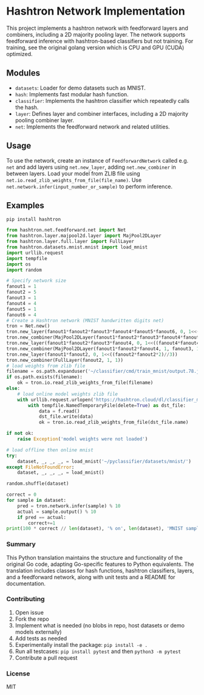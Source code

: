 # Hashtron Network Implementation

This project implements a hashtron network with feedforward layers and combiners,
including a 2D majority pooling layer. The network supports feedforward inference
with hashtron-based classifiers but not training. For training, see the original
golang version which is CPU and GPU (CUDA) optimized.

## Modules

- `datasets`: Loader for demo datasets such as MNIST.
- `hash`: Implements fast modular hash function.
- `classifier`: Implements the hashtron classifier which repeatedly calls the hash.
- `layer`: Defines layer and combiner interfaces, including a 2D majority pooling combiner layer.
- `net`: Implements the feedforward network and related utilities.

## Usage

To use the network, create an instance of `FeedforwardNetwork` called e.g. `net` and add layers
using `net.new_layer`, adding `net.new_combiner` in between layers.
Load your model from ZLIB file using `net.io.read_zlib_weights_from_file(file_name)`.
Use `net.network.infer(input_number_or_sample)` to perform inference.

## Examples

`pip install hashtron`

```python
from hashtron.net.feedforward.net import Net
from hashtron.layer.majpool2d.layer import MajPool2DLayer
from hashtron.layer.full.layer import FullLayer
from hashtron.datasets.mnist.mnist import load_mnist
import urllib.request
import tempfile
import os
import random

# Specify network size
fanout1 = 1
fanout2 = 5
fanout3 = 1
fanout4 = 4
fanout5 = 1
fanout6 = 4
# Create a Hashtron network (MNIST handwritten digits net)
tron = Net.new()
tron.new_layer(fanout1*fanout2*fanout3*fanout4*fanout5*fanout6, 0, 1<<((fanout6*fanout6*2)//3))
tron.new_combiner(MajPool2DLayer(fanout1*fanout2*fanout3*fanout4*fanout6, 1, fanout5, 1, fanout6, 1, 1))
tron.new_layer(fanout1*fanout2*fanout3*fanout4, 0, 1<<((fanout4*fanout4*2)//3))
tron.new_combiner(MajPool2DLayer(fanout1*fanout2*fanout4, 1, fanout3, 1, fanout4, 1, 1))
tron.new_layer(fanout1*fanout2, 0, 1<<((fanout2*fanout2*2)//3))
tron.new_combiner(FullLayer(fanout2, 1, 1))
# load weights from zlib file
filename = os.path.expanduser('~/classifier/cmd/train_mnist/output.78.json.t.zlib')
if os.path.exists(filename):
    ok = tron.io.read_zlib_weights_from_file(filename)
else:
    # load online model weights zlib file
    with urllib.request.urlopen('https://hashtron.cloud/dl/classifier_models_v0.1/infer_mnist.78.json.t.zlib') as f:
        with tempfile.NamedTemporaryFile(delete=True) as dst_file:
            data = f.read()
            dst_file.write(data)
            ok = tron.io.read_zlib_weights_from_file(dst_file.name)

if not ok:
    raise Exception('model weights were not loaded')

# load offline then online mnist
try:
    dataset, _, _, _, = load_mnist('~/pyclassifier/datasets/mnist/')
except FileNotFoundError:
    dataset, _, _, _, = load_mnist()

random.shuffle(dataset)

correct = 0
for sample in dataset:
    pred = tron.network.infer(sample) % 10
    actual = sample.output() % 10
    if pred == actual:
        correct+=1
print(100 * correct // len(dataset), '% on', len(dataset), 'MNIST samples')
```

### Summary

This Python translation maintains the structure and functionality of the original
Go code, adapting Go-specific features to Python equivalents. The translation
includes classes for hash functions, hashtron classifiers, layers, and a
feedforward network, along with unit tests and a README for documentation.

### Contributing

1. Open issue
2. Fork the repo
3. Implement what is needed (no blobs in repo, host datasets or demo models externally)
4. Add tests as needed
5. Experimentally install the package: `pip install -e .`
6. Run all testcases: `pip install pytest` and then `python3 -m pytest`
7. Contribute a pull request

### License

MIT
